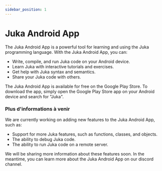 ```yaml
---
sidebar_position: 1
---
```


# Juka Android App

The Juka Android App is a powerful tool for learning and using the Juka programming language. With the Juka Android App, you can:

* Write, compile, and run Juka code on your Android device.
* Learn Juka with interactive tutorials and exercises.
* Get help with Juka syntax and semantics.
* Share your Juka code with others.

The Juka Android App is available for free on the Google Play Store. To download the app, simply open the Google Play Store app on your Android device and search for "Juka".

### Plus d'informations à venir

We are currently working on adding new features to the Juka Android App, such as:

* Support for more Juka features, such as functions, classes, and objects.
* The ability to debug Juka code.
* The ability to run Juka code on a remote server.

We will be sharing more information about these features soon. In the meantime, you can learn more about the Juka Android App on our discord channel.